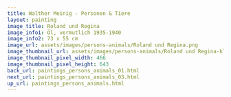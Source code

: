 ```yaml
---
title: Walther Meinig - Personen & Tiere
layout: painting
image_title: Roland und Regina
image_info1: Öl, vermutlich 1935-1940
image_info2: 73 x 55 cm
image_url: assets/images/persons-animals/Roland und Regina.png
image_thumbnail_url: assets/images/persons-animals/Roland und Regina-klein.png
image_thumbnail_pixel_width: 466
image_thumbnail_pixel_height: 643
back_url: paintings_persons_animals_01.html
next_url: paintings_persons_animals_03.html
up_url: paintings_persons_animals.html
---
```

